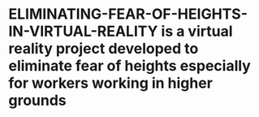 # ELIMINATING-FEAR-OF-HEIGHTS-IN-VIRTUAL-REALITY is a virtual reality project developed to eliminate fear of heights especially for workers working in higher grounds
